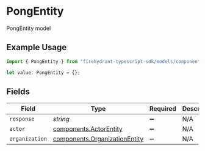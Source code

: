 # PongEntity

PongEntity model

## Example Usage

```typescript
import { PongEntity } from "firehydrant-typescript-sdk/models/components";

let value: PongEntity = {};
```

## Fields

| Field                                                                          | Type                                                                           | Required                                                                       | Description                                                                    |
| ------------------------------------------------------------------------------ | ------------------------------------------------------------------------------ | ------------------------------------------------------------------------------ | ------------------------------------------------------------------------------ |
| `response`                                                                     | *string*                                                                       | :heavy_minus_sign:                                                             | N/A                                                                            |
| `actor`                                                                        | [components.ActorEntity](../../models/components/actorentity.md)               | :heavy_minus_sign:                                                             | N/A                                                                            |
| `organization`                                                                 | [components.OrganizationEntity](../../models/components/organizationentity.md) | :heavy_minus_sign:                                                             | N/A                                                                            |